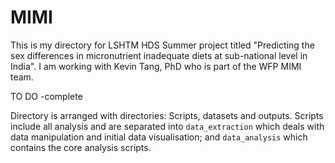 # MIMI

This is my directory for LSHTM HDS Summer project titled "Predicting the sex differences in micronutrient inadequate diets at sub-national level in India". I am working with Kevin Tang, PhD who is part of the WFP MIMI team.

TO DO -complete

Directory is arranged with directories: Scripts, datasets and outputs. Scripts include all analysis and are separated into `data_extraction` which deals with data manipulation and initial data visualisation; and `data_analysis` which contains the core analysis scripts.
